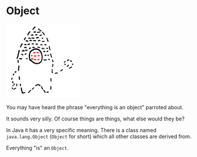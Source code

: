 # Object


<img src="/objects/header.png" height="200px"/>

You may have heard the phrase "everything is an object" 
parroted about.

It sounds very silly. Of course things are things, what else would they be?

In Java it has a very specific meaning. There is a class named
`java.lang.Object` (`Object` for short) which all other classes are
derived from.

Everything "is" an `Object`.